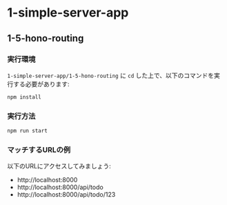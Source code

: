 # 1-simple-server-app
## 1-5-hono-routing
### 実行環境
`1-simple-server-app/1-5-hono-routing` に `cd` した上で、以下のコマンドを実行する必要があります:
```bash
npm install
```

### 実行方法
```bash
npm run start
```

### マッチするURLの例
以下のURLにアクセスしてみましょう:
- http://localhost:8000
- http://localhost:8000/api/todo
- http://localhost:8000/api/todo/123
